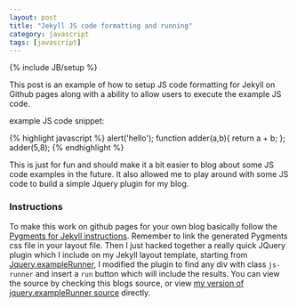 ```yaml
---
layout: post
title: "Jekyll JS code formatting and running"
category: javascript
tags: [javascript]
---
```

{% include JB/setup %}

This post is an example of how to setup JS code formatting for Jekyll on Github pages along with a ability to allow users to execute the example JS code.

example JS code snippet:


<div class='js-runner'>
{% highlight javascript %}
alert('hello');
function adder(a,b){
 return a + b;
};
adder(5,8);
{% endhighlight %}
</div>  

This is just for fun and should make it a bit easier to blog about some JS code examples in the future. It also allowed me to play around with some JS code to build a simple Jquery plugin for my blog.

### Instructions
To make this work on github pages for your own blog basically follow the [Pygments for Jekyll instructions](http://www.recursive-design.com/blog/2010/10/12/static-blogging-the-jekyll-way/). Remember to link the generated Pygments css file in your layout file. Then I just hacked together a really quick JQuery plugin which I include on my Jekyll layout template, starting from [Jquery.exampleRunner](https://github.com/conzett/jquery.exampleRunner), I modified the plugin to find any div with class `js-runner` and insert a `run` button which will include the results. You can view the source by checking this blogs source, or view [my version of jquery.exampleRunner source](http://mayerdan.com/assets/javascript/jquery.exampleRunner.js) directly.
